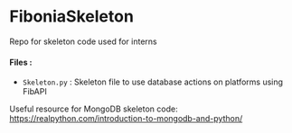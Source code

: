 # FiboniaSkeleton
Repo for skeleton code used for interns

#### **Files :**
* ```Skeleton.py``` : Skeleton file to use database actions on platforms using FibAPI

Useful resource for MongoDB skeleton code:
https://realpython.com/introduction-to-mongodb-and-python/
